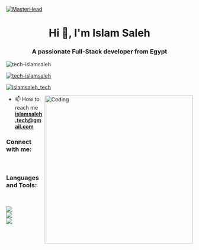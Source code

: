 [![MasterHead](https://firebasestorage.googleapis.com/v0/b/flexi-coding.appspot.com/o/dempgi7-520f8d5f-63d4-4453-8822-dbc149ae27f8.gif?alt=media&token=91c0c7b2-93c3-4029-b011-1a8703c5730d)](https://rishavchanda.io)

<h1 align="center">Hi 👋, I'm Islam Saleh</h1>
<h3 align="center">A passionate Full-Stack developer from Egypt</h3>

<p align="left"> <img src="https://komarev.com/ghpvc/?username=tech-islamsaleh&label=Profile%20views&color=0e75b6&style=flat" alt="tech-islamsaleh" /> </p>

<p align="left"> <a href="https://github.com/ryo-ma/github-profile-trophy"><img src="https://github-profile-trophy.vercel.app/?username=tech-islamsaleh" alt="tech-islamsaleh" /></a> </p>

<p align="left"> <a href="https://twitter.com/islamsaleh_tech" target="blank"><img src="https://img.shields.io/twitter/follow/islamsaleh_tech?logo=twitter&style=for-the-badge" alt="islamsaleh_tech" /></a> </p>

<img align="right" alt="Coding" width="400" src="https://cdn.dribbble.com/users/1162077/screenshots/3848914/programmer.gif">

- 📫 How to reach me **islamsaleh.tech@gmail.com**

<h3 align="left">Connect with me:</h3>

<br/>

<h3 align="left">Languages and Tools:</h3>

<br/>

![](https://github-readme-stats.vercel.app/api?username=tech-islamsaleh&theme=shades-of-purple&hide_border=false&include_all_commits=true&count_private=true)<br/>
![](https://github-readme-streak-stats.herokuapp.com/?user=tech-islamsaleh&theme=shades-of-purple&hide_border=false)<br/>
![](https://github-readme-stats.vercel.app/api/top-langs/?username=tech-islamsaleh&theme=shades-of-purple&hide_border=false&include_all_commits=true&count_private=true&layout=compact)
